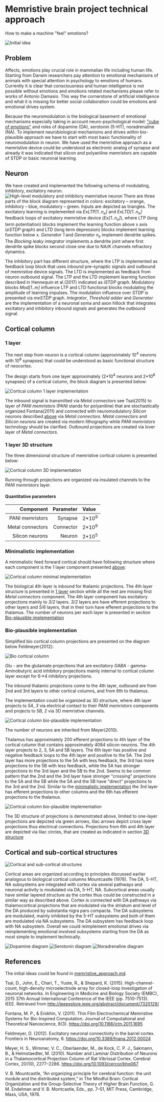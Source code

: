 # Memristive brain project technical approach
How to make a machine "feel" emotions?

![Initial idea](mousebrainpink.png)

## Problem

Affects, emotions play crucial role in mammalian life including human life. Starting from Darwin researchers pay attention to emotional mechanisms of animals with special attention in psychology to emotions of humans. Currently it is clear that consciousness and human intelligence is not possible without emotions and emotions related mechanisms please refer to works of Antonio Damasio. This way the cornerstone of artificial intelligence and what it is missing for better social collaboration could be emotions and emotional drives system.

Because  the neuromodulation is the biological basement of emotional mechanisms especially taking in account neuro-psychological model: ["cube of emotions"](https://en.wikipedia.org/wiki/L%C3%B6vheim_cube_of_emotion) and roles of dopamine (DA), serotonin (5-HT), noradrenaline (NA). To implement neurobiological mechanisms and drives within bio-plausible approach we have to start with most basic functionality of neuromodulation in neuron. We have used the memristive approach as a memristive device could be understood as electronic analog of synapse and already it was indicated that silicon and polyaniline memristors are capable of STDP or basic neuronal learning.

## Neuron

We have created and implemented the following schema of modulating, inhibitory, excitatory neuron.
![High-level modulatory and inhibitory memristive neuron](HL_mod_inh_mem_neuron.png)
There are three parts of the block diagram represented in colors: excitatory – orange, inhibitory – blue, modulatory – green. Inputs are depicted as triangles. The excitatory learning is implemented via *ExLTP[1..n<sub>e</sub>]* and *ExLTD[1..n<sub>e</sub>]* feedback loops of excitatory memristive device (*Ex[1..n<sub>e</sub>]*), where LTP (long term potentiation) blocks implement the learning function above x axis (*eSTDP* graph) and LTD (long term depression) blocks implement learning function below x. *Generator 1* and *Generator n<sub>e</sub>* implement dendrite spikes. The *Blocking leaky integrator* implements a dendrite joint where first dendrite spike blocks second close one due to NA/K channels refractory dynamics.

The inhibitory part has different structure, where the LTP is implemented as feedback loop block that uses inbound pre-synaptic signals and outbound of memristive device signals. The LTD is implemented as feedback from neuron outbound signal. The LTP and the LTD implement learning function described in Hennequin et al.(2017) indicated as *iSTDP* graph. Modulatory blocks *Mod[1..m]* influence LTP and LTD functional blocks modulating the amplitude of learning impulses. The modulation influence over STDP is presented via *meSTDP* graph. *Integrator*, *Threshold adder* and *Generator* are the implementation of a neuronal soma and axon hillock that integrates excitatory and inhibitory inbound signals and generates the outbound signal.

## Cortical column 

### 1 layer

The next step from neuron is a cortical column (approximately 10<sup>4</sup> neurons with 10<sup>8</sup> synapses) that could be understood as basic functional structure of neocortex.

The design starts from one layer approximately (2\*10<sup>4</sup> neurons and 2\*10<sup>8</sup> synapses) of a cortical column, the block diagram is presented below:

![Cortical column 1 layer implementation](HL_memristive_brain_1_layer.png)

The inbound signal is transmitted via *Metal connectors* see Tsai(2015) to layer of *PANI memristors* (PANI stands for polyaniline) that are stochastically organized Fontana(2011) and connected with neuromodulatory *Silicon neurons* described [above](#neuron) via *Metal connectors*. *Metal connectors* and *Silicon neurons* are created via modern lithography while *PANI memristors* technology should be clarified. Outbound projections are created via lover layer of *Metal connectors*.

### 1 layer 3D structure

The three dimensional structure of memristive cortical column is presented below:

![Cortical column 3D implementation](HL_memristive_brain_1_layer_3D.png)

Running through projections are organized via insulated channels to the *PANI memristors* layer.

#### Quantitative parameters

Component | Parameter | Value
--:| --:| :--
PANI memristors | Synapse | 2\*10<sup>9</sup>
Metal connectors | Connector | 2\*10<sup>9</sup>
Silicon neurons | Neuron | 2\*10<sup>5</sup>


### Minimalistic implementation

A minimalistic feed forward cortical should have following structure where each component is the 1 layer component presented [above](1-layer):

![Cortical column minimal implementation](HL_memristive_brain_minimized_column.png)

The biological 4th layer is inbound for thalamic projections. The 4th layer structure is presented in [1 layer](1-layer) section while all the rest are missing first *Metal connectors* component. The 4th layer component has excitatory projections mainly to *3/2* layers. *3/2* layers are have efferent projections to other layers and *5/6* layers, that in their turn have efferent projections to the thalamus. The number of neurons per each layer is presented in section [Bio-plausible implementation](https://github.com/research-team/memristive-brain/blob/master/doc/memristive-brain_technical_roadmap.md#bio-plausible-implementation)

### Bio-plausible implementation

Simplified bio cortical column projections are presented on the diagram below Feldmeyer(2012):

![Bio cortical column](HL_memristive_brain_bio_cortical_column.png)

*Glu* - are the glutamate projections that are excitatory 
*GABA* - gamma-Aminobutyric acid inhibitory projections mainly internal to cortical column layer except for 6->4 inhibitory projections. 

The inbound thalamic projections come to the 4th layer, outbound are from 2nd and 3rd layers to other cortical columns, and from 6th to thalamus.

The implementation could be organized as 3D structure, where 4th layer projects to *5A*, *3* via electrical contact to their *PANI memristors* components and projects to *5B*, *2* via 3D memristive channels. 

![Cortical column bio-plausible implementation](HL_memristive_brain_cortical_column.png)

The number of neurons are inherited from Meyer(2010).

Thalamus has approximately 200 efferent projections to 4th layer of the cortical column that contains approximately 4084 silicon neurons. The 4th layer projects to 2, 3, 5A and 5B layers. The 6th layer has positive and negative feedback loops to the 4th layer and positive to the 5A. The 2nd layer has more projections to the 5A with less feedback, the 3rd has more projections to the 5B with less feedback, while the 5A has stronger projections to the 3rd layer and the 5B to the 2nd. Seems to be common pattern that the 2nd and the 3rd layer have stronger "crossing" projections to the 5A and the 5B while the 5A and the 5B have "direct" projections to the 3rd and the 2nd. Similar to the [minimalistic implementation](https://github.com/research-team/memristive-brain/blob/master/doc/memristive-brain_technical_roadmap.md#minimalistic-implementation) the 3rd layer has efferent projections to other columns and the 6th has efferent projections to the thalamus.

![Cortical column bio-plausible implementation](HL_memristive_brain_cortical_column_3D.png)

The 3D structure of projections is demonstrated above, limited to one-layer projections are depicted via green arrows, lilac arrows depict cross layer projections thus electrical connections. Projections from 6th and 4th layer are depicted via lilac circles, that are created as indicated in section [3D structure](memristive-brain_technical_roadmap.md#1-layer-3d-structure)

## Cortical and sub-cortical structures

![Cortical and sub-cortical structures](HL_memristive_brain_block_diagram.png)

Cortical areas are organized according to principles discussed earlier analogous to biological cortical columns Mountcastle (1978). The DA, 5-HT, NA subsystems are integrated with cortex via several pathways and neuronal activity is modulated via DA, 5-HT, NA. Subcortical areas usually have similar layered structure as the cortex thus could be constructed in a similar way as described above. 
Cortex is connected with DA pathways via thalamocortical projections that are modulated via the striatum and level of the DA produced by substantia nigra pars compacta. The DA subsystems are modulated, mainly inhibited by the 5-HT subsystems and both of them are modulated via NA subsystems. The DA subsystem has feedback loop with NA subsystem. Overall we could reimplement emotional drives via reimplementing emotional involved subsystems starting from the DA as most simple to implement technically.

![Dopamine diagram](dopamine.png)
![Serotonin diagram](serotonin.png)
![Noradrenaline diagram](noradrenaline.png)


## References

The initial ideas could be found in [memristive_approach.md](memristive_approach.md).


Tsai, D., John, E., Chari, T., Yuste, R., & Shepard, K. (2015). High-channel-count, high-density microelectrode array for closed-loop investigation of neuronal networks. In Engineering in Medicine and Biology Society (EMBC), 2015 37th Annual International Conference of the IEEE (pp. 7510–7513). IEEE. Retrieved from http://ieeexplore.ieee.org/abstract/document/7320129/

Fontana, M. P., & Erokhin, V. (2011). Thin Film Electrochemical Memristive Systems for Bio-Inspired Computation. Journal of Computational and Theoretical Nanoscience, 8(3). https://doi.org/10.1166/jctn.2011.1695

Feldmeyer, D. (2012). Excitatory neuronal connectivity in the barrel cortex. Frontiers in Neuroanatomy, 6. https://doi.org/10.3389/fnana.2012.00024

Meyer, H. S., Wimmer, V. C., Oberlaender, M., de Kock, C. P. J., Sakmann, B., & Helmstaedter, M. (2010). Number and Laminar Distribution of Neurons in a Thalamocortical Projection Column of Rat Vibrissal Cortex. Cerebral Cortex, 20(10), 2277–2286. https://doi.org/10.1093/cercor/bhq067

V. B. Mountcastle, “An organizing principle for cerebral function: the unit module and the distributed system,” in The Mindful Brain: Cortical Organization and the Group-Selective Theory of Higher Brain Function, G. M. Endelman and V. B. Montcastle, Eds., pp. 7–51, MIT Press, Cambridge, Mass, USA, 1978.


